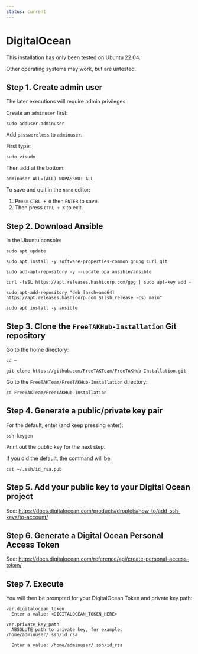 ```yaml
---
status: current
---
```


# DigitalOcean

This installation has only been tested on Ubuntu 22.04.

Other operating systems may work, but are untested.

## Step 1. Create admin user

The later executions will require admin privileges.

Create an `adminuser` first:

```console
sudo adduser adminuser
```

Add `passwordless` to `adminuser`.

First type:

```console
sudo visudo
```

Then add at the bottom:

```console
adminuser ALL=(ALL) NOPASSWD: ALL
```

To save and quit in the `nano` editor:

1. Press `CTRL + O` then `ENTER` to save.
2. Then press `CTRL + X` to exit.

## Step 2. Download Ansible

In the Ubuntu console:

```console
sudo apt update
```

```console
sudo apt install -y software-properties-common gnupg curl git
```

```console
sudo add-apt-repository -y --update ppa:ansible/ansible
```

```console
curl -fsSL https://apt.releases.hashicorp.com/gpg | sudo apt-key add -
```

```console
sudo apt-add-repository "deb [arch=amd64] https://apt.releases.hashicorp.com $(lsb_release -cs) main"
```

```console
sudo apt install -y ansible
```

## Step 3. Clone the `FreeTAKHub-Installation` Git repository

Go to the home directory:

```console
cd ~
```

```console
git clone https://github.com/FreeTAKTeam/FreeTAKHub-Installation.git
```

Go to the `FreeTAKTeam/FreeTAKHub-Installation` directory:

```console
cd FreeTAKTeam/FreeTAKHub-Installation
```

## Step 4. Generate a public/private key pair

For the default, enter (and keep pressing enter):

```console
ssh-keygen
```

Print out the public key for the next step.

If you did the default, the command will be:

```console
cat ~/.ssh/id_rsa.pub
```

## Step 5. Add your public key to your Digital Ocean project

See: <https://docs.digitalocean.com/products/droplets/how-to/add-ssh-keys/to-account/>

## Step 6. Generate a Digital Ocean Personal Access Token

See: <https://docs.digitalocean.com/reference/api/create-personal-access-token/>

## Step 7. Execute

You will then be prompted for your DigitalOcean Token and private key path:

```console
var.digitalocean_token
  Enter a value: <DIGITALOCEAN_TOKEN_HERE>

var.private_key_path
  ABSOLUTE path to private key, for example: /home/adminuser/.ssh/id_rsa

  Enter a value: /home/adminuser/.ssh/id_rsa
```
